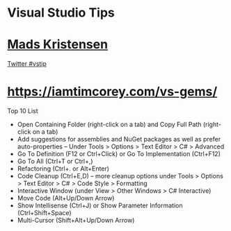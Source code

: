 # Visual Studio Tips

# [Mads Kristensen](https://twitter.com/mkristensen)
  [Twitter #vstip](https://twitter.com/search?src=typd&q=%23vstip)
    
# https://iamtimcorey.com/vs-gems/
Top 10 List
* Open Containing Folder (right-click on a tab) and Copy Full Path (right-click on a tab)
* Add suggestions for assemblies and NuGet packages as well as prefer auto-properties – Under Tools > Options > Text Editor > C# > Advanced
* Go To Definition (F12 or Ctrl+Click) or Go To Implementation (Ctrl+F12)
* Go To All (Ctrl+T or Ctrl+,)
* Refactoring (Ctrl+. or Alt+Enter)
* Code Cleanup (Ctrl+E,D) – more cleanup options under Tools > Options > Text Editor > C# > Code Style > Formatting
* Interactive Window (under View > Other Windows > C# Interactive)
* Move Code (Alt+Up/Down Arrow)
* Show Intellisense (Ctrl+J) or Show Parameter Information (Ctrl+Shift+Space)
* Multi-Cursor (Shift+Alt+Up/Down Arrow)
